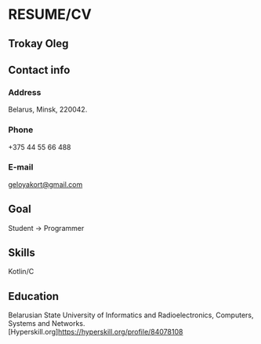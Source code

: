 # RESUME/CV

## Trokay Oleg

## Contact info

### Address 
Belarus, Minsk, 220042.
### Phone
+375 44 55 66 488
### E-mail
geloyakort@gmail.com

## Goal
Student -> Programmer


## Skills
Kotlin/C

## Education
Belarusian State University of Informatics and Radioelectronics,
Computers, Systems and Networks.
[Hyperskill.org]https://hyperskill.org/profile/84078108
